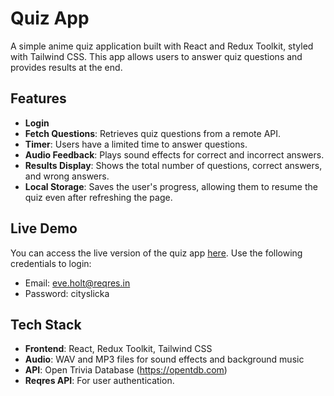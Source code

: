 # Quiz App

A simple anime quiz application built with React and Redux Toolkit, styled with Tailwind CSS. This app allows users to answer quiz questions and provides results at the end.

## Features

- **Login**
- **Fetch Questions**: Retrieves quiz questions from a remote API.
- **Timer**: Users have a limited time to answer questions.
- **Audio Feedback**: Plays sound effects for correct and incorrect answers.
- **Results Display**: Shows the total number of questions, correct answers, and wrong answers.
- **Local Storage**: Saves the user's progress, allowing them to resume the quiz even after refreshing the page.

## Live Demo

You can access the live version of the quiz app [here](https://annisaulfa11.github.io/quiz-app/).
Use the following credentials to login:
- Email: eve.holt@reqres.in
- Password: cityslicka

## Tech Stack

- **Frontend**: React, Redux Toolkit, Tailwind CSS
- **Audio**: WAV and MP3 files for sound effects and background music
- **API**: Open Trivia Database (https://opentdb.com)
- **Reqres API**: For user authentication.
